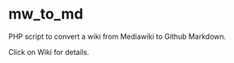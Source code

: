 # mw_to_md

PHP script to convert a wiki from Mediawiki to Github Markdown.

Click on Wiki for details.
